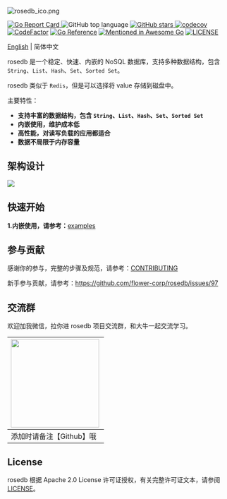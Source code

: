 ![rosedb_ico.png](https://i.loli.net/2021/04/28/gIL2FXZcOesPmyD.png)

[![Go Report Card](https://goreportcard.com/badge/github.com/roseduan/rosedb)&nbsp;](https://goreportcard.com/report/github.com/roseduan/rosedb)![GitHub top language](https://img.shields.io/github/languages/top/roseduan/rosedb)&nbsp;[![GitHub stars](https://img.shields.io/github/stars/roseduan/rosedb)&nbsp;](https://github.com/roseduan/rosedb/stargazers)[![codecov](https://codecov.io/gh/flower-corp/rosedb/branch/main/graph/badge.svg)](https://codecov.io/gh/flower-corp/rosedb) [![CodeFactor](https://www.codefactor.io/repository/github/flower-corp/rosedb/badge)](https://www.codefactor.io/repository/github/flower-corp/rosedb) [![Go Reference](https://pkg.go.dev/badge/github.com/roseduan/rosedb.svg)](https://pkg.go.dev/github.com/roseduan/rosedb) [![Mentioned in Awesome Go](https://awesome.re/mentioned-badge.svg)](https://github.com/avelino/awesome-go#database) [![LICENSE](https://img.shields.io/github/license/flower-corp/rosedb.svg?style=flat-square)](https://github.com/flower-corp/rosedb/blob/main/LICENSE)

[English](https://github.com/roseduan/rosedb#rosedb) | 简体中文

rosedb 是一个稳定、快速、内嵌的 NoSQL 数据库，支持多种数据结构，包含 `String`、`List`、`Hash`、`Set`、`Sorted Set`。

rosedb 类似于 `Redis`，但是可以选择将 value 存储到磁盘中。

主要特性：

* **支持丰富的数据结构，包含 `String`、`List`、`Hash`、`Set`、`Sorted Set`**
* **内嵌使用，维护成本低**
* **高性能，对读写负载的应用都适合**
* **数据不局限于内存容量**

## 架构设计

![](https://github.com/flower-corp/rosedb/blob/main/resource/img/design-overview-rosedb.png)

## 快速开始

**1.内嵌使用，请参考：**[examples](https://github.com/flower-corp/rosedb/tree/main/examples)

## 参与贡献

感谢你的参与，完整的步骤及规范，请参考：[CONTRIBUTING](https://github.com/roseduan/rosedb/blob/main/CONTRIBUTING.md)

新手参与贡献，请参考：https://github.com/flower-corp/rosedb/issues/97

## 交流群

欢迎加我微信，拉你进 rosedb 项目交流群，和大牛一起交流学习。

| <img src="https://i.loli.net/2021/05/06/tGTH7SXg8w95slA.jpg" width="200px" align="left"/> |
| ------------------------------------------------------------ |
| 添加时请备注【Github】哦                                     |

## License

rosedb 根据 Apache 2.0 License 许可证授权，有关完整许可证文本，请参阅 [LICENSE](https://github.com/roseduan/rosedb/blob/main/LICENSE)。


